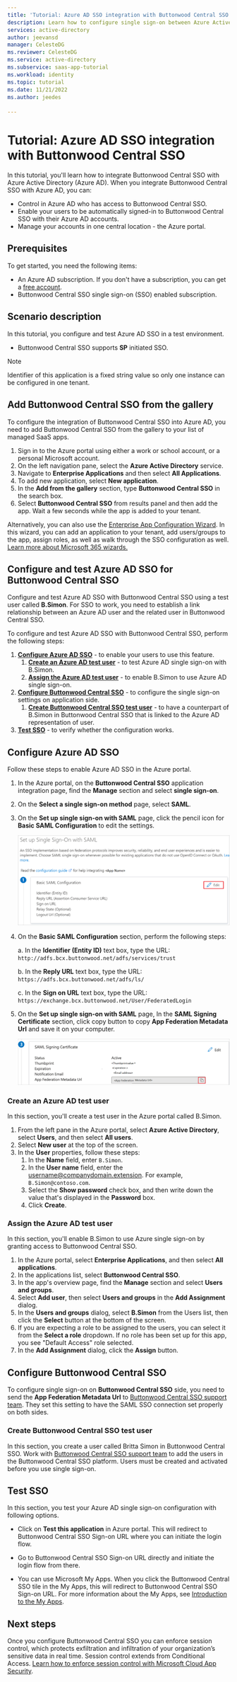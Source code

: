 ```yaml
---
title: 'Tutorial: Azure AD SSO integration with Buttonwood Central SSO'
description: Learn how to configure single sign-on between Azure Active Directory and Buttonwood Central SSO.
services: active-directory
author: jeevansd
manager: CelesteDG
ms.reviewer: CelesteDG
ms.service: active-directory
ms.subservice: saas-app-tutorial
ms.workload: identity
ms.topic: tutorial
ms.date: 11/21/2022
ms.author: jeedes

---
```


# Tutorial: Azure AD SSO integration with Buttonwood Central SSO

In this tutorial, you'll learn how to integrate Buttonwood Central SSO with Azure Active Directory (Azure AD). When you integrate Buttonwood Central SSO with Azure AD, you can:

* Control in Azure AD who has access to Buttonwood Central SSO.
* Enable your users to be automatically signed-in to Buttonwood Central SSO with their Azure AD accounts.
* Manage your accounts in one central location - the Azure portal.

## Prerequisites

To get started, you need the following items:

* An Azure AD subscription. If you don't have a subscription, you can get a [free account](https://azure.microsoft.com/free/).
* Buttonwood Central SSO single sign-on (SSO) enabled subscription.

## Scenario description

In this tutorial, you configure and test Azure AD SSO in a test environment.

* Buttonwood Central SSO supports **SP** initiated SSO.

> [!NOTE]
> Identifier of this application is a fixed string value so only one instance can be configured in one tenant.

## Add Buttonwood Central SSO from the gallery

To configure the integration of Buttonwood Central SSO into Azure AD, you need to add Buttonwood Central SSO from the gallery to your list of managed SaaS apps.

1. Sign in to the Azure portal using either a work or school account, or a personal Microsoft account.
1. On the left navigation pane, select the **Azure Active Directory** service.
1. Navigate to **Enterprise Applications** and then select **All Applications**.
1. To add new application, select **New application**.
1. In the **Add from the gallery** section, type **Buttonwood Central SSO** in the search box.
1. Select **Buttonwood Central SSO** from results panel and then add the app. Wait a few seconds while the app is added to your tenant.

 Alternatively, you can also use the [Enterprise App Configuration Wizard](https://portal.office.com/AdminPortal/home?Q=Docs#/azureadappintegration). In this wizard, you can add an application to your tenant, add users/groups to the app, assign roles, as well as walk through the SSO configuration as well. [Learn more about Microsoft 365 wizards.](/microsoft-365/admin/misc/azure-ad-setup-guides)

## Configure and test Azure AD SSO for Buttonwood Central SSO

Configure and test Azure AD SSO with Buttonwood Central SSO using a test user called **B.Simon**. For SSO to work, you need to establish a link relationship between an Azure AD user and the related user in Buttonwood Central SSO.

To configure and test Azure AD SSO with Buttonwood Central SSO, perform the following steps:

1. **[Configure Azure AD SSO](#configure-azure-ad-sso)** - to enable your users to use this feature.
    1. **[Create an Azure AD test user](#create-an-azure-ad-test-user)** - to test Azure AD single sign-on with B.Simon.
    1. **[Assign the Azure AD test user](#assign-the-azure-ad-test-user)** - to enable B.Simon to use Azure AD single sign-on.
1. **[Configure Buttonwood Central SSO](#configure-buttonwood-central-sso)** - to configure the single sign-on settings on application side.
    1. **[Create Buttonwood Central SSO test user](#create-buttonwood-central-sso-test-user)** - to have a counterpart of B.Simon in Buttonwood Central SSO that is linked to the Azure AD representation of user.
1. **[Test SSO](#test-sso)** - to verify whether the configuration works.

## Configure Azure AD SSO

Follow these steps to enable Azure AD SSO in the Azure portal.

1. In the Azure portal, on the **Buttonwood Central SSO** application integration page, find the **Manage** section and select **single sign-on**.
1. On the **Select a single sign-on method** page, select **SAML**.
1. On the **Set up single sign-on with SAML** page, click the pencil icon for **Basic SAML Configuration** to edit the settings.

   ![Edit Basic SAML Configuration](common/edit-urls.png)

1. On the **Basic SAML Configuration** section, perform the following steps:

    a. In the **Identifier (Entity ID)** text box, type the URL:
    `http://adfs.bcx.buttonwood.net/adfs/services/trust`

    b. In the **Reply URL** text box, type the URL:
    `https://adfs.bcx.buttonwood.net/adfs/ls/`
    
	c. In the **Sign on URL** text box, type the URL:
    `https://exchange.bcx.buttonwood.net/User/FederatedLogin`

1. On the **Set up single sign-on with SAML** page, In the **SAML Signing Certificate** section, click copy button to copy **App Federation Metadata Url** and save it on your computer.

	![The Certificate download link](common/copy-metadataurl.png)

### Create an Azure AD test user

In this section, you'll create a test user in the Azure portal called B.Simon.

1. From the left pane in the Azure portal, select **Azure Active Directory**, select **Users**, and then select **All users**.
1. Select **New user** at the top of the screen.
1. In the **User** properties, follow these steps:
   1. In the **Name** field, enter `B.Simon`.  
   1. In the **User name** field, enter the username@companydomain.extension. For example, `B.Simon@contoso.com`.
   1. Select the **Show password** check box, and then write down the value that's displayed in the **Password** box.
   1. Click **Create**.

### Assign the Azure AD test user

In this section, you'll enable B.Simon to use Azure single sign-on by granting access to Buttonwood Central SSO.

1. In the Azure portal, select **Enterprise Applications**, and then select **All applications**.
1. In the applications list, select **Buttonwood Central SSO**.
1. In the app's overview page, find the **Manage** section and select **Users and groups**.
1. Select **Add user**, then select **Users and groups** in the **Add Assignment** dialog.
1. In the **Users and groups** dialog, select **B.Simon** from the Users list, then click the **Select** button at the bottom of the screen.
1. If you are expecting a role to be assigned to the users, you can select it from the **Select a role** dropdown. If no role has been set up for this app, you see "Default Access" role selected.
1. In the **Add Assignment** dialog, click the **Assign** button.

## Configure Buttonwood Central SSO

To configure single sign-on on **Buttonwood Central SSO** side, you need to send the **App Federation Metadata Url** to [Buttonwood Central SSO support team](mailto:support@buttonwood.com.au). They set this setting to have the SAML SSO connection set properly on both sides.

### Create Buttonwood Central SSO test user

In this section, you create a user called Britta Simon in Buttonwood Central SSO. Work with [Buttonwood Central SSO support team](mailto:support@buttonwood.com.au) to add the users in the Buttonwood Central SSO platform. Users must be created and activated before you use single sign-on.

## Test SSO 

In this section, you test your Azure AD single sign-on configuration with following options. 

* Click on **Test this application** in Azure portal. This will redirect to Buttonwood Central SSO Sign-on URL where you can initiate the login flow. 

* Go to Buttonwood Central SSO Sign-on URL directly and initiate the login flow from there.

* You can use Microsoft My Apps. When you click the Buttonwood Central SSO tile in the My Apps, this will redirect to Buttonwood Central SSO Sign-on URL. For more information about the My Apps, see [Introduction to the My Apps](../user-help/my-apps-portal-end-user-access.md).

## Next steps

Once you configure Buttonwood Central SSO you can enforce session control, which protects exfiltration and infiltration of your organization’s sensitive data in real time. Session control extends from Conditional Access. [Learn how to enforce session control with Microsoft Cloud App Security](/cloud-app-security/proxy-deployment-aad).